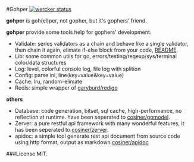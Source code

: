 #Gohper [![wercker status](https://app.wercker.com/status/7736d0f7ea77997f830cb7aee6b3ea5a/s "wercker status")](https://app.wercker.com/project/bykey/7736d0f7ea77997f830cb7aee6b3ea5a)

**gohper** is goh(el)per, not gopher, but it's gophers' friend.

**gohper** provide some tools help for gophers' development.
* Validate: series validators as a chain and behave like a single validator, then chain it again, elimate if-else block from your code, [README](https://github.com/cosiner/gohper/tree/master/validate).
* Lib: some common utils for go, errors/testing/regexp/sys/terminal color/data structures
* Log: level, colorful console log, file log with splition
* Config: parse ini, line(key=value&key=value)
* Cache: lru, random-elimate
* Redis: simple wrapper of [garyburd/redigo](https://github.com/garyburd/redigo/redis)


**others**
* Database: code generation, bitset, sql cache, high-performance, no reflection at runtime. have been seperated to [cosiner/gomodel](https://github.com/cosiner/gomodel).
* Zerver: a pure restful api framework with many wonderful features, it has been seperated to [cosiner/zerver](https://github.com/cosiner/zerver).
* apidoc: a simple tool generate rest api document from source code using http format, output as markdown.[cosiner/apidoc](http://github.com/cosiner/apidoc)

###License
MIT.
